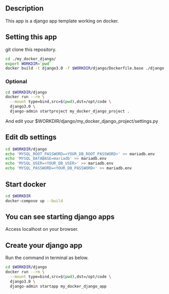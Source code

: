 ## Description
This app is a django app template working on docker.

## Setting this app
git clone this repository.
```bash
cd ./my_docker_django/
export WORKDIR=`pwd`
docker build -t django3.0 -f $WORKDIR/django/Dockerfile.base ./django
```

### Optional
```bash
cd $WORKDIR/django
docker run --rm \
  --mount type=bind,src=$(pwd),dst=/opt/code \
  django3.0 \
  django-admin startproject my_docker_django_project .
```

And edit your $WORKDIR/django/my_docker_django_project/settings.py 


## Edit db settings
```bash
cd $WORKDIR/django
echo 'MYSQL_ROOT_PASSWORD=<YOUR_DB_ROOT_PASSWORD>' >> mariadb.env
echo 'MYSQL_DATABASE=mariadb' >> mariadb.env
echo 'MYSQL_USER=<YOUR_DB_USER>' >> mariadb.env
echo 'MYSQL_PASSWORD=<YOUR_DB_PASSWORD>' >> mariadb.env
```

## Start docker
```bash
cd $WORKDIR
docker-compose up --build
```

## You can see starting django apps
Access localhost on your browser.

## Create your django app
Run the command in terminal as below.
```bash
cd $WORKDIR/django
docker run --rm \
  --mount type=bind,src=$(pwd),dst=/opt/code \
  django3.0 \
  django-admin startapp my_docker_django_app  
```
